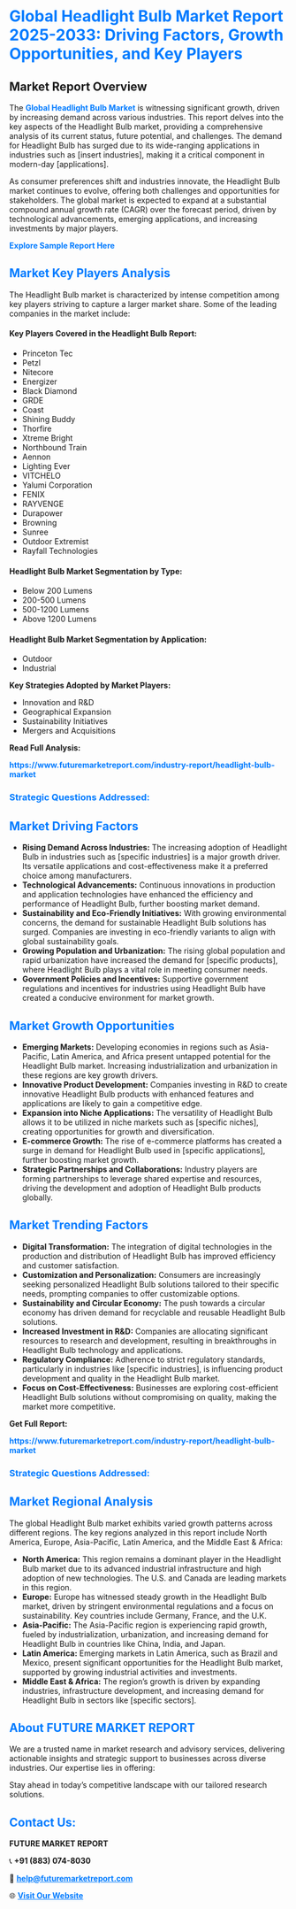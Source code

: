 <h1 style="color: #007BFF;">Global Headlight Bulb Market Report 2025-2033: Driving Factors, Growth Opportunities, and Key Players</h1>

<section id="overview">
<h2>Market Report Overview</h2>
<p>The <a href="https://www.futuremarketreport.com/industry-report/headlight-bulb-market" style="color: #007BFF; text-decoration: none;"><strong>Global Headlight Bulb Market</strong></a> is witnessing significant growth, driven by increasing demand across various industries. This report delves into the key aspects of the Headlight Bulb market, providing a comprehensive analysis of its current status, future potential, and challenges. The demand for Headlight Bulb has surged due to its wide-ranging applications in industries such as [insert industries], making it a critical component in modern-day [applications].</p>
<p>As consumer preferences shift and industries innovate, the Headlight Bulb market continues to evolve, offering both challenges and opportunities for stakeholders. The global market is expected to expand at a substantial compound annual growth rate (CAGR) over the forecast period, driven by technological advancements, emerging applications, and increasing investments by major players.</p>
</section>

<section id="overview">
<p><a href="https://www.futuremarketreport.com/request-sample/reportId=33553" style="color: #007BFF; text-decoration: none;"><strong>Explore Sample Report Here</strong></a></p>
</section>

<section id="key-players">
<h2 style="color: #007BFF;">Market Key Players Analysis</h2>
<p>The Headlight Bulb market is characterized by intense competition among key players striving to capture a larger market share. Some of the leading companies in the market include:</p>
<h4>Key Players Covered in the Headlight Bulb Report:</h4>
<ul><li>Princeton Tec</li><li>Petzl</li><li>Nitecore</li><li>Energizer</li><li>Black Diamond</li><li>GRDE</li><li>Coast</li><li>Shining Buddy</li><li>Thorfire</li><li>Xtreme Bright</li><li>Northbound Train</li><li>Aennon</li><li>Lighting Ever</li><li>VITCHELO</li><li>Yalumi Corporation</li><li>FENIX</li><li>RAYVENGE</li><li>Durapower</li><li>Browning</li><li>Sunree</li><li>Outdoor Extremist</li><li>Rayfall Technologies</li></ul>
<h4>Headlight Bulb Market Segmentation by Type:</h4>
<ul><li>Below 200 Lumens</li><li>200-500 Lumens</li><li>500-1200 Lumens</li><li>Above 1200 Lumens</li></ul>

<h4>Headlight Bulb Market Segmentation by Application:</h4>
<ul><li>Outdoor</li><li>Industrial</li></ul>
<p><strong>Key Strategies Adopted by Market Players:</strong></p>
<ul>
<li>Innovation and R&D</li>
<li>Geographical Expansion</li>
<li>Sustainability Initiatives</li>
<li>Mergers and Acquisitions</li>
</ul>
</section>

<section>
<p><strong>Read Full Analysis: </strong></p><a href="https://www.futuremarketreport.com/industry-report/headlight-bulb-market" style="color: #007BFF; text-decoration: none;"><strong>https://www.futuremarketreport.com/industry-report/headlight-bulb-market</strong></a>
<h3 style="color: #007BFF;">Strategic Questions Addressed:</h3>
</section>

<section id="driving-factors">
<h2 style="color: #007BFF;">Market Driving Factors</h2>
<ul>
<li><strong>Rising Demand Across Industries:</strong> The increasing adoption of Headlight Bulb in industries such as [specific industries] is a major growth driver. Its versatile applications and cost-effectiveness make it a preferred choice among manufacturers.</li>
<li><strong>Technological Advancements:</strong> Continuous innovations in production and application technologies have enhanced the efficiency and performance of Headlight Bulb, further boosting market demand.</li>
<li><strong>Sustainability and Eco-Friendly Initiatives:</strong> With growing environmental concerns, the demand for sustainable Headlight Bulb solutions has surged. Companies are investing in eco-friendly variants to align with global sustainability goals.</li>
<li><strong>Growing Population and Urbanization:</strong> The rising global population and rapid urbanization have increased the demand for [specific products], where Headlight Bulb plays a vital role in meeting consumer needs.</li>
<li><strong>Government Policies and Incentives:</strong> Supportive government regulations and incentives for industries using Headlight Bulb have created a conducive environment for market growth.</li>
</ul>
</section>

<section id="growth-opportunities">
<h2 style="color: #007BFF;">Market Growth Opportunities</h2>
<ul>
<li><strong>Emerging Markets:</strong> Developing economies in regions such as Asia-Pacific, Latin America, and Africa present untapped potential for the Headlight Bulb market. Increasing industrialization and urbanization in these regions are key growth drivers.</li>
<li><strong>Innovative Product Development:</strong> Companies investing in R&D to create innovative Headlight Bulb products with enhanced features and applications are likely to gain a competitive edge.</li>
<li><strong>Expansion into Niche Applications:</strong> The versatility of Headlight Bulb allows it to be utilized in niche markets such as [specific niches], creating opportunities for growth and diversification.</li>
<li><strong>E-commerce Growth:</strong> The rise of e-commerce platforms has created a surge in demand for Headlight Bulb used in [specific applications], further boosting market growth.</li>
<li><strong>Strategic Partnerships and Collaborations:</strong> Industry players are forming partnerships to leverage shared expertise and resources, driving the development and adoption of Headlight Bulb products globally.</li>
</ul>
</section>

<section id="trending-factors">
<h2 style="color: #007BFF;">Market Trending Factors</h2>
<ul>
<li><strong>Digital Transformation:</strong> The integration of digital technologies in the production and distribution of Headlight Bulb has improved efficiency and customer satisfaction.</li>
<li><strong>Customization and Personalization:</strong> Consumers are increasingly seeking personalized Headlight Bulb solutions tailored to their specific needs, prompting companies to offer customizable options.</li>
<li><strong>Sustainability and Circular Economy:</strong> The push towards a circular economy has driven demand for recyclable and reusable Headlight Bulb solutions.</li>
<li><strong>Increased Investment in R&D:</strong> Companies are allocating significant resources to research and development, resulting in breakthroughs in Headlight Bulb technology and applications.</li>
<li><strong>Regulatory Compliance:</strong> Adherence to strict regulatory standards, particularly in industries like [specific industries], is influencing product development and quality in the Headlight Bulb market.</li>
<li><strong>Focus on Cost-Effectiveness:</strong> Businesses are exploring cost-efficient Headlight Bulb solutions without compromising on quality, making the market more competitive.</li>
</ul>
</section>

<section>
<p><strong>Get Full Report: </strong></p><a href="https://www.futuremarketreport.com/industry-report/headlight-bulb-market" style="color: #007BFF; text-decoration: none;"><strong>https://www.futuremarketreport.com/industry-report/headlight-bulb-market</strong></a>
<h3 style="color: #007BFF;">Strategic Questions Addressed:</h3>
</section>


<section id="regional-analysis">
<h2 style="color: #007BFF;">Market Regional Analysis</h2>
<p>The global Headlight Bulb market exhibits varied growth patterns across different regions. The key regions analyzed in this report include North America, Europe, Asia-Pacific, Latin America, and the Middle East & Africa:</p>
<ul>
<li><strong>North America:</strong> This region remains a dominant player in the Headlight Bulb market due to its advanced industrial infrastructure and high adoption of new technologies. The U.S. and Canada are leading markets in this region.</li>
<li><strong>Europe:</strong> Europe has witnessed steady growth in the Headlight Bulb market, driven by stringent environmental regulations and a focus on sustainability. Key countries include Germany, France, and the U.K.</li>
<li><strong>Asia-Pacific:</strong> The Asia-Pacific region is experiencing rapid growth, fueled by industrialization, urbanization, and increasing demand for Headlight Bulb in countries like China, India, and Japan.</li>
<li><strong>Latin America:</strong> Emerging markets in Latin America, such as Brazil and Mexico, present significant opportunities for the Headlight Bulb market, supported by growing industrial activities and investments.</li>
<li><strong>Middle East & Africa:</strong> The region’s growth is driven by expanding industries, infrastructure development, and increasing demand for Headlight Bulb in sectors like [specific sectors].</li>
</ul>
</section>

<footer>
<h2 style="color: #007BFF;">About FUTURE MARKET REPORT</h2>
<p>We are a trusted name in market research and advisory services, delivering actionable insights and strategic support to businesses across diverse industries. Our expertise lies in offering:</p>

<p>Stay ahead in today’s competitive landscape with our tailored research solutions.</p>

<h2 style="color: #007BFF;">Contact Us:</h2>
<p><strong>FUTURE MARKET REPORT</strong></p>
<p>📞 <strong>+91 (883) 074-8030</strong></p>
<p>📧 <strong><a href="mailto:help@futuremarketreport.com" style="color: #007BFF;">help@futuremarketreport.com</a></strong></p>
<p>🌐 <strong><a href="https://www.futuremarketreport.com/" style="color: #007BFF;">Visit Our Website</a></strong></p>
</footer>